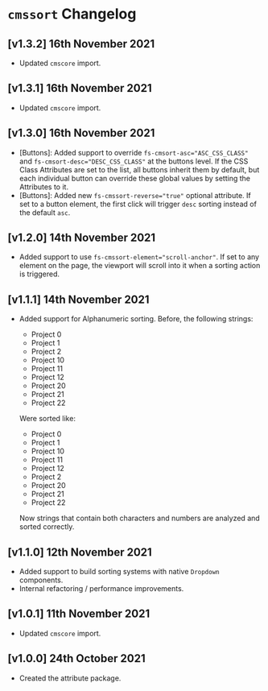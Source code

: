 # `cmssort` Changelog

## [v1.3.2] 16th November 2021

- Updated `cmscore` import.

## [v1.3.1] 16th November 2021

- Updated `cmscore` import.

## [v1.3.0] 16th November 2021

- [Buttons]: Added support to override `fs-cmsort-asc="ASC_CSS_CLASS"` and `fs-cmsort-desc="DESC_CSS_CLASS"` at the buttons level.
  If the CSS Class Attributes are set to the list, all buttons inherit them by default, but each individual button can override these global values by setting the Attributes to it.
- [Buttons]: Added new `fs-cmssort-reverse="true"` optional attribute. If set to a button element, the first click will trigger `desc` sorting instead of the default `asc`.

## [v1.2.0] 14th November 2021

- Added support to use `fs-cmssort-element="scroll-anchor"`.
  If set to any element on the page, the viewport will scroll into it when a sorting action is triggered.

## [v1.1.1] 14th November 2021

- Added support for Alphanumeric sorting. Before, the following strings:

  - Project 0
  - Project 1
  - Project 2
  - Project 10
  - Project 11
  - Project 12
  - Project 20
  - Project 21
  - Project 22

  Were sorted like:

  - Project 0
  - Project 1
  - Project 10
  - Project 11
  - Project 12
  - Project 2
  - Project 20
  - Project 21
  - Project 22

  Now strings that contain both characters and numbers are analyzed and sorted correctly.

## [v1.1.0] 12th November 2021

- Added support to build sorting systems with native `Dropdown` components.
- Internal refactoring / performance improvements.

## [v1.0.1] 11th November 2021

- Updated `cmscore` import.

## [v1.0.0] 24th October 2021

- Created the attribute package.
